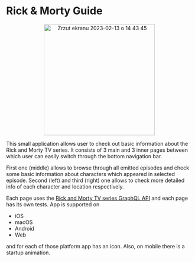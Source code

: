 # Rick & Morty Guide

<p align="center">
<img width="300" alt="Zrzut ekranu 2023-02-13 o 14 43 45" src="https://user-images.githubusercontent.com/74315304/218476501-937f317e-73a3-4537-b86f-c70acf37a090.png">
</p>

  This small application allows user to check out basic information about the Rick and Morty TV series. It consists of 3 main and 3 inner pages between which user can easily switch through the bottom navigation bar. 
  
  First one (middle) allows to browse through all emitted episodes and check some basic information about characters which appeared in selected episode. Second (left) and third (right) one allows to check more detailed info of each character and location respectively. 
  
  Each page uses the [Rick and Morty TV series GraphQL API](https://rickandmortyapi.com/documentation/#graphql) and each page has its own tests.
App is supported on
 - iOS
 - macOS
 - Android
 - Web

and for each of those platform app has an icon. Also, on mobile there is a startup animation. 




